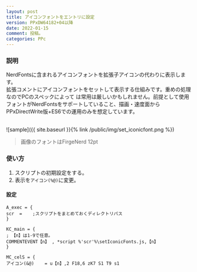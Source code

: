 ```yaml
---
layout: post
title: アイコンフォントをエントリに設定
version: PPxDW64182+04以降
date: 2022-01-15
comment: 投稿。
categories: PPc
---
```

### 説明
NerdFontsに含まれるアイコンフォントを拡張子アイコンの代わりに表示します。<BR>
拡張コメントにアイコンフォントをセットして表示する仕組みです。重めの処理なのでPCのスペックによって
は常用は厳しいかもしれません。前提として使用フォントがNerdFontsをサポートしていること、描画・速度面から
PPxDirectWrite版+ES6での運用のみを想定しています。
<BR><BR>

![sample]({{ site.baseurl }}{% link /public/img/set_iconicfont.png %})

> 画像のフォントはFirgeNerd 12pt

### 使い方
1. スクリプトの初期設定をする。
1. 表示を`アイコン(%@)`に変更。

#### 設定
```
A_exec = {
scr  =    ;スクリプトをまとめておくディレクトリパス
}

KC_main = {
; 【n】は1-9で任意。
COMMENTEVENT【n】 , *script %'scr'%\setIconicFonts.js,【n】
}

MC_celS = {
アイコン(&@)    = u【n】,2 F18,6 zK7 S1 T9 s1
```
<BR>
<script src="https://gist.github.com/tar80/69060076f55068448e90e7702314c68b.js"></script>
